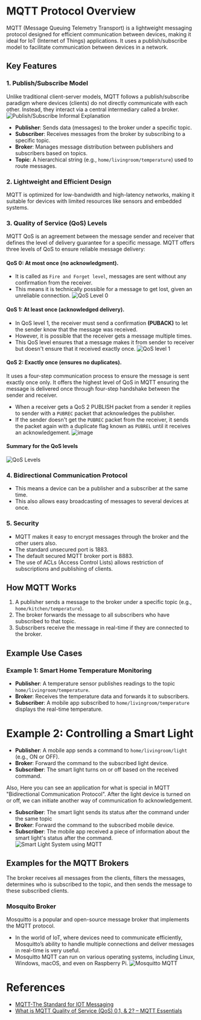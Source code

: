 # MQTT Protocol Overview

MQTT (Message Queuing Telemetry Transport) is a lightweight messaging protocol designed for efficient communication between devices, making it ideal for IoT (Internet of Things) applications. It uses a publish/subscribe model to facilitate communication between devices in a network.

## Key Features

### 1. Publish/Subscribe Model
Unlike traditional client-server models, MQTT follows a publish/subscribe paradigm where devices (clients) do not directly communicate with each other. Instead, they interact via a central intermediary called a broker.
![Publish/Subscribe Informal Explanation](https://github.com/user-attachments/assets/271f6887-7506-4f8f-8afc-f241929d8fe4)

- **Publisher**: Sends data (messages) to the broker under a specific topic.
- **Subscriber**: Receives messages from the broker by subscribing to a specific topic.
- **Broker**: Manages message distribution between publishers and subscribers based on topics.
- **Topic**: A hierarchical string (e.g., `home/livingroom/temperature`) used to route messages.

### 2. Lightweight and Efficient Design
MQTT is optimized for low-bandwidth and high-latency networks, making it suitable for devices with limited resources like sensors and embedded systems.

### 3. Quality of Service (QoS) Levels
MQTT QoS is an agreement between the message sender and receiver that defines the level of delivery guarantee for a specific message. MQTT offers three levels of QoS to ensure reliable message delivery:

#### **QoS 0**: At most once (no acknowledgment).
- It is called as `Fire and Forget level`, messages are sent without any confirmation from the receiver.
- This means it is technically possible for a message to get lost, given an unreliable connection.
![QoS Level 0](https://github.com/user-attachments/assets/e5fe46a6-855c-4e83-a250-9e205f46361c)

#### **QoS 1**: At least once (acknowledged delivery).
- In QoS level 1, the receiver must send a confirmation **(PUBACK)** to let the sender know that the message was received.
- However, it is possible that the receiver gets a message multiple times.
- This QoS level ensures that a message makes it from sender to receiver but doesn't ensure that it received exactly once.
![QoS level 1](https://github.com/user-attachments/assets/78073a35-7253-4a24-84e4-03cd88e415da)

#### **QoS 2**: Exactly once (ensures no duplicates).
It uses a four-step communication process to ensure the message is sent exactly once only. It offers the highest level of QoS in MQTT ensuring the message is delivered once through four-step handshake between the sender and receiver.
- When a receiver gets a QoS 2 PUBLISH packet from a sender it replies to sender with a `PUBREC` packet that acknowledges the publisher.
- If the sender doesn't get the `PUBREC` packet from the receiver, it sends the packet again with a duplicate flag known as `PUBREL` until it receives an acknowledgement.
![image](https://github.com/user-attachments/assets/d87c4859-8f1a-4345-8830-f008c75e8953)

#### **Summary for the QoS levels**
![QoS Levels](https://github.com/user-attachments/assets/3aa82c10-af7c-4634-ba6a-9ce24522b5f3)

### 4. Bidirectional Communication Protocol
- This means a device can be a publisher and a subscriber at the same time.
- This also allows easy broadcasting of messages to several devices at once.

### 5. Security 
- MQTT makes it easy to encrypt messages through the broker and the other users also.
- The standard unsecured port is 1883.
- The default secured MQTT broker port is 8883.
- The use of ACLs (Access Control Lists) allows restriction of subscriptions and publishing of clients.

## How MQTT Works
1. A publisher sends a message to the broker under a specific topic (e.g., `home/kitchen/temperature`).
2. The broker forwards the message to all subscribers who have subscribed to that topic.
3. Subscribers receive the message in real-time if they are connected to the broker.

## Example Use Cases

### Example 1: Smart Home Temperature Monitoring
- **Publisher**: A temperature sensor publishes readings to the topic `home/livingroom/temperature`.
- **Broker**: Receives the temperature data and forwards it to subscribers.
- **Subscriber**: A mobile app subscribed to `home/livingroom/temperature` displays the real-time temperature.

# Example 2: Controlling a Smart Light

- **Publisher**: A mobile app sends a command to `home/livingroom/light` (e.g., ON or OFF).  
- **Broker**: Forward the command to the subscribed light device.  
- **Subscriber**: The smart light turns on or off based on the received command.  

Also, Here you can see an application for what is special in MQTT "Bidirectional Communication Protocol". After the light device is turned on or off, we can initiate another way of communication fo acknowledgement.

- **Subscriber**: The smart light sends its status after the command under the same topic 
- **Broker**: Forward the command to the subscribed mobile device.  
- **Subscriber**: The mobile app received a piece of information about the smart light's status after the command.
![Smart Light System using MQTT](https://github.com/user-attachments/assets/9d429505-91b3-4687-b167-ade36c6f43fe)


## Examples for the MQTT Brokers
The broker receives all messages from the clients, filters the messages, determines who is subscribed to the topic, and then sends the message to these subscribed clients.

### Mosquito Broker
Mosquitto is a popular and open-source message broker that implements the MQTT protocol.
- In the world of IoT, where devices need to communicate efficiently, Mosquitto’s ability to handle multiple connections and deliver messages in real-time is very useful.
- Mosquitto MQTT can run on various operating systems, including Linux, Windows, macOS, and even on Raspberry Pi.
![Mosquitto MQTT](https://github.com/user-attachments/assets/fa2c3f1b-6066-4f54-bcd8-bc1dad0b3165)


# References
- [MQTT-The Standard for IOT Messaging](https://youtu.be/fbf7SoFVjP4?si=bHV7psqcgI7gRpFe)
- [What is MQTT Quality of Service (QoS) 0,1, & 2? – MQTT Essentials](https://www.hivemq.com/blog/mqtt-essentials-part-6-mqtt-quality-of-service-levels/) 
